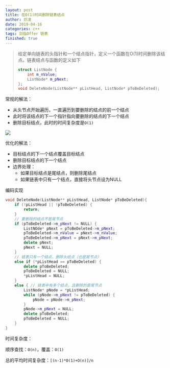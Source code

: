 ```yaml
---
layout: post
title: 在O(1)时间删除链表结点
author: 炽凌
date: 2019-04-16
categories: c++
tags: 剑指Offer 链表
finished: true
---
```


> 给定单向链表的头指针和一个结点指针，定义一个函数在O(1)时间删除该结点。链表结点与函数的定义如下
>
> ```cpp
> struct ListNode {
>     int m_nValue;
>     ListNode* m_pNext;
> };
> void DeleteNode(ListNode** pListHead, ListNode* pToBeDeleted);
> ```



常规的解法：

- 从头节点开始遍历，一直遍历到要删除的结点的前一个结点
- 此时将该结点的下一个指针指向要删除的结点的下一个结点
- 删除目标结点，此时的时间复杂度是`O(1)`

![](../3hTvBYBv97mOsB.jpg)

优化的解法：

- 目标结点的下一个结点覆盖目标结点
- 删除目标结点的下一个结点
- 边界处理：
  - 如果目标结点是尾结点，则删除尾结点
  - 如果链表中只有一个结点，直接将头节点设为NULL

编码实现

```cpp
void DeleteNode(ListNode** pListHead, ListNode* pToBeDeleted){
    if (!pListHead || !pToBeDeleted) {
        return;
    }
    // 要删除的结点不是尾节点
    if (pToBeDeleted->m_pNext != NULL) {
        ListNOde* pNext = pToBeDeleted->m_pNext;
        pToBeDeleted->m_nValue = pNext->m_nValue;
        pToBeDeleted->m_pNext = pNext->m_pNext;
        delete pNext;
        pNext = NULL;
    }
    // 链表只有一个结点，删除头结点（也是尾节点）
    else if (*pListHead == pToBeDeleted) {
        delete pToBeDeleted;
        pToBeDeleted = NULL;
        *pListHead = NULL;
    }
    else { // 链表中有多个结点，且删除的是尾节点
        ListNode* pNode = *pListHead;
        while (pNode->m_pNext != pToBeDeleted) {
            pNode = pNode->m_pNext;
        }
        pNode->m_pNext = NULL;
        delete pToBeDeleted;
        pToBeDeleted = NULL;
    }
}
```

时间复杂度：

顺序查找：`O(n)`，覆盖：`O(1)`

总的平均时间复杂度：`[(n-1)*O(1)+O(n)]/n`